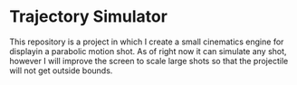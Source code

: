 # Trajectory Simulator
This repository is a project in which I create a small cinematics engine for displayin a parabolic motion shot. As of right now it can simulate any shot, however I will improve the screen to scale large shots so that the projectile will not get outside bounds.

